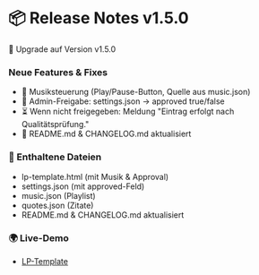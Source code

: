 # 📦 Release Notes v1.5.0

🚀 Upgrade auf Version v1.5.0

### Neue Features & Fixes
- 🎵 Musiksteuerung (Play/Pause-Button, Quelle aus music.json)
- 🔑 Admin-Freigabe: settings.json → approved true/false
- ⏳ Wenn nicht freigegeben: Meldung "Eintrag erfolgt nach Qualitätsprüfung."
- 📝 README.md & CHANGELOG.md aktualisiert

### 📂 Enthaltene Dateien
- lp-template.html (mit Musik & Approval)
- settings.json (mit approved-Feld)
- music.json (Playlist)
- quotes.json (Zitate)
- README.md & CHANGELOG.md aktualisiert

### 🌍 Live-Demo
- [LP-Template](https://adler-fsa.github.io/LP-Generator/lp-template.html)
